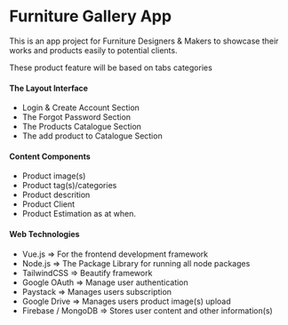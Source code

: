 # Furniture Gallery App
This is an app project for Furniture Designers &amp; Makers to showcase their works and products easily to potential clients.
<p>These product feature will be based on tabs categories</p>
<h4>The Layout Interface</h4>
<ul>
  <li>Login & Create Account Section</li>
  <li>The Forgot Password Section</li>
  <li>The Products Catalogue Section</li>
  <li>The add product to Catalogue Section</li>
</ul>
<h4>Content Components</h4>
<ul>
  <li>Product image(s)</li>
  <li>Product tag(s)/categories</li>
  <li>Product descrition</li>
  <li>Product Client</li>
  <li>Product Estimation as at when.</li>
</ul>
<h4>Web Technologies</h4>
<ul>
  <li>Vue.js => For the frontend development framework</li>
  <li>Node.js => The Package Library for running all node packages</li>
  <li>TailwindCSS => Beautify framework</li>
  <li>Google OAuth => Manage user authentication</li>
  <li>Paystack => Manages users subscription</li>
  <li>Google Drive => Manages users product image(s) upload</li>
  <li>Firebase / MongoDB => Stores user content and other information(s)</li>
</ul>
